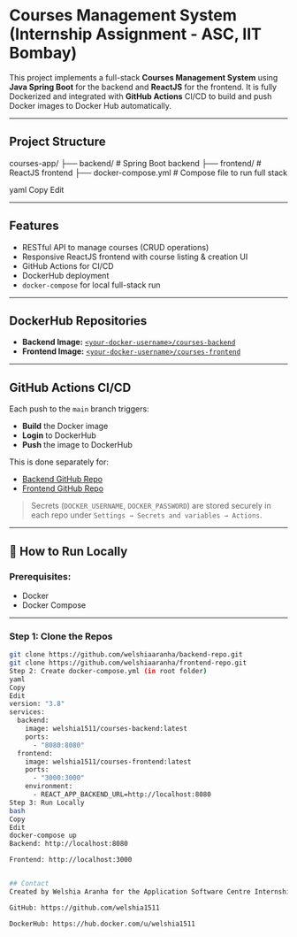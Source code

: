 # Courses Management System (Internship Assignment - ASC, IIT Bombay)

This project implements a full-stack **Courses Management System** using **Java Spring Boot** for the backend and **ReactJS** for the frontend. It is fully Dockerized and integrated with **GitHub Actions** CI/CD to build and push Docker images to Docker Hub automatically.

---

## Project Structure

courses-app/
├── backend/ # Spring Boot backend
├── frontend/ # ReactJS frontend
├── docker-compose.yml # Compose file to run full stack

yaml
Copy
Edit

---

## Features

- RESTful API to manage courses (CRUD operations)
- Responsive ReactJS frontend with course listing & creation UI
- GitHub Actions for CI/CD
- DockerHub deployment
- `docker-compose` for local full-stack run

---

## DockerHub Repositories

- **Backend Image:** [`<your-docker-username>/courses-backend`](https://hub.docker.com/r/welshia1511/courses-backend)
- **Frontend Image:** [`<your-docker-username>/courses-frontend`](https://hub.docker.com/r/welshia1511/courses-frontend)


---

##  GitHub Actions CI/CD

Each push to the `main` branch triggers:

- **Build** the Docker image
- **Login** to DockerHub
- **Push** the image to DockerHub

This is done separately for:
- [Backend GitHub Repo](https://github.com/welshiaaranha/backend-repo)
- [Frontend GitHub Repo](https://github.com/welshiaaranha/frontend-repo)

> Secrets (`DOCKER_USERNAME`, `DOCKER_PASSWORD`) are stored securely in each repo under `Settings → Secrets and variables → Actions`.

---

## 🧪 How to Run Locally

### Prerequisites:
- Docker
- Docker Compose

---

### Step 1: Clone the Repos

```bash
git clone https://github.com/welshiaaranha/backend-repo.git
git clone https://github.com/welshiaaranha/frontend-repo.git
Step 2: Create docker-compose.yml (in root folder)
yaml
Copy
Edit
version: "3.8"
services:
  backend:
    image: welshia1511/courses-backend:latest
    ports:
      - "8080:8080"
  frontend:
    image: welshia1511/courses-frontend:latest
    ports:
      - "3000:3000"
    environment:
      - REACT_APP_BACKEND_URL=http://localhost:8080
Step 3: Run Locally
bash
Copy
Edit
docker-compose up
Backend: http://localhost:8080

Frontend: http://localhost:3000


## Contact
Created by Welshia Aranha for the Application Software Centre Internship Assignment, IIT Bombay.

GitHub: https://github.com/welshia1511

DockerHub: https://hub.docker.com/u/welshia1511
